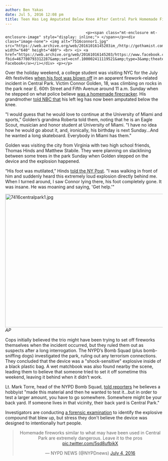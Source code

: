 ```yaml
---
author: Ben Yakas
date: Jul 5, 2016 12:08 pm
title: Teen Has Leg Amputated Below Knee After Central Park Homemade Fireworks Explosion
---
```


	
										<p><span class="mt-enclosure mt-enclosure-image" style="display: inline;"> </span></p><div class="image-none"> <img alt="7516connor1.jpg" src="https://web.archive.org/web/20161016145203im_/http://gothamist.com/attachments/byakas/7516connor1.jpg" width="640" height="480"> <br> <i> <a href="https://web.archive.org/web/20161016145203/https://www.facebook.com/photo.php?fbid=467780793312287&amp;set=ecnf.100002411119521&amp;type=3&amp;theater">via Facebook</a></i></div> <p></p>

<p>Over the holiday weekend, a college student was visiting NYC for the July 4th festivities <a href="https://web.archive.org/web/20161016145203/http://gothamist.com/2016/07/03/man_reportedly_blows_up_leg_in_fire.php">when his foot was blown off</a> in an apparent firework-related incident in Central Park. Victim Connor Golden, 18, was climbing on rocks in the park near E. 60th Street and Fifth Avenue around 11 a.m. Sunday when he stepped on what police believe <a href="https://web.archive.org/web/20161016145203/http://gothamist.com/2016/07/04/central_park_firework.php">was a homemade firecracker</a>. His grandmother <a href="https://web.archive.org/web/20161016145203/http://www.nbcnewyork.com/news/local/Explosion-Central-Park--385371861.html">told NBC that</a> his left leg has now been amputated below the knee.</p>

<p>&quot;I would guess that he would love to continue at the University of Miami and sports,&#x201D; Golden&#x2019;s grandma Roberta told them, noting that he is an Eagle Scout, musician and honor student at University of Miami. &quot;I have no idea how he would go about it, and, ironically, his birthday is next Sunday...And he wanted a long skateboard. Everybody in Miami has them.&quot;</p>

<p>Golden was visiting the city from Virginia with two high school friends, Thomas Hinds and Matthew Stabile. They were planning on slacklining between some trees in the park Sunday when Golden stepped on the device and the explosion happened. </p>

<p>&#x201C;His foot was mutilated,&#x201D; Hinds <a href="https://web.archive.org/web/20161016145203/http://nypost.com/2016/07/03/man-loses-foot-after-stepping-on-possible-firework-in-central-park/">told the NY Post</a>. &quot;I was walking in front of him and suddenly heard this extremely loud explosion directly behind me. When I turned around, I saw Connor lying there, his foot completely gone. It was insane. He was moaning and saying, &apos;Get help.&apos;&quot;</p>

<p><span class="mt-enclosure mt-enclosure-image" style="display: inline;"> </span></p><div class="image-none"> <img alt="7416centralpark1.jpg" src="https://web.archive.org/web/20161016145203im_/http://gothamist.com/attachments/byakas/7416centralpark1.jpg" width="640" height="427"> <br> <i> AP</i></div> <p></p>

<p>Cops initially believed the trio might have been trying to set off fireworks themselves when the incident occurred, but they ruled them out as suspects after a long interrogation. The NYPD&#x2019;s Bomb Squad (plus bomb-sniffing dogs) investigated the park, ruling out any terrorism connections. They concluded that the device was a &quot;shock-sensitive&quot; explosive inside of a black plastic bag. A wet matchbook was also found nearby the scene, leading them to believe that someone tried to set it off sometime this weekend, leaving it behind when it didn&#x2019;t work. </p>

<p>Lt. Mark Torre, head of the NYPD Bomb Squad, <a href="https://web.archive.org/web/20161016145203/http://nypost.com/2016/07/05/teen-maimed-in-central-park-explosions-tragic-birthday-wish/">told reporters</a> he believes a hobbyist &quot;made this material and then he wanted to test it...but in order to test a larger amount, you have to go somewhere. Somewhere might be your back yard. If someone lives in that vicinity, their back yard is Central Park.&quot;</p>

<p>Investigators are conducting <a href="https://web.archive.org/web/20161016145203/http://www.nbcnewyork.com/news/local/Central-Park-Explosive-Man-Surgery-Leg-New-York-City-385482591.html">a forensic examination</a> to identify the explosive compound that blew up, but stress they don&apos;t believe the device was designed to intentionally hurt people.</p>

<center><blockquote class="twitter-tweet" data-lang="en"><p lang="en" dir="ltr">Homemade fireworks similar to what may have been used in Central Park are extremely dangerous. Leave it to the pros <a href="https://web.archive.org/web/20161016145203/https://t.co/5sd8ufbikX">pic.twitter.com/5sd8ufbikX</a></p>&#x2014; NYPD NEWS (@NYPDnews) <a href="https://web.archive.org/web/20161016145203/https://twitter.com/NYPDnews/status/749802067108229120">July 4, 2016</a></blockquote>
<script async src="//web.archive.org/web/20161016145203js_/http://platform.twitter.com/widgets.js" charset="utf-8"></script></center>					
										
									
				